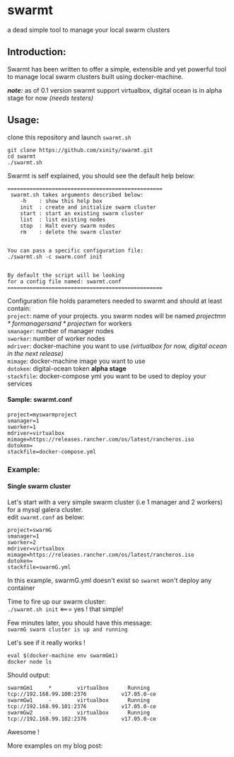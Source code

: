 # swarmt
a dead simple tool to manage your local swarm clusters


## Introduction:
Swarmt has been written to offer a simple, extensible and yet powerful tool to manage local swarm clusters built using docker-machine.  


***note:*** as of 0.1 version swarmt support virtualbox, digital ocean is in alpha stage for now *(needs testers)*


## Usage:
clone this repository and launch `swarmt.sh`


```
git clone https://github.com/xinity/swarmt.git
cd swarmt
./swarmt.sh
```


Swarmt is self explained, you should see the default help below:


```
=================================================
 swarmt.sh takes arguments described below: 
    -h    : show this help box 
    init  : create and initialize swarm cluster
    start : start an existing swarm cluster
    list  : list existing nodes 
    stop  : Halt every swarm nodes 
    rm    : delete the swarm cluster 


You can pass a specific configuration file:  
./swarmt.sh -c swarm.conf init 


By default the script will be looking 
for a config file named: swarmt.conf
=================================================
```


Configuration file holds parameters needed to swarmt and should at least contain:  
`project`: name of your projects. you swarm nodes will be named *projectm$n* for managers and *projectw$n* for workers  
`smanager`: number of manager nodes  
`sworker`: number of worker nodes  
`mdriver`: docker-machine you want to use *(virtualbox for now, digital ocean in the next release)*  
`mimage`: docker-machine image you want to use  
`dotoken`: digital-ocean token **alpha stage**  
`stackfile`: docker-compose yml you want to be used to deploy your services  


#### Sample: swarmt.conf  
```
project=myswarmproject
smanager=1
sworker=1
mdriver=virtualbox
mimage=https://releases.rancher.com/os/latest/rancheros.iso
dotoken=
stackfile=docker-compose.yml
```
### Example:  


#### Single swarm cluster


Let's start with a very simple swarm cluster (i.e 1 manager and 2 workers) for a mysql galera cluster.  
edit `swarmt.conf` as below:
```
project=swarmG
smanager=1
sworker=2
mdriver=virtualbox
mimage=https://releases.rancher.com/os/latest/rancheros.iso
dotoken=
stackfile=swarmG.yml
```
In this example, swarmG.yml doesn't exist so `swarmt` won't deploy any container


Time to fire up our swarm cluster:  
`./swarmt.sh init` <=== yes ! that simple!  


Few minutes later, you should have this message:   
`swarmG swarm cluster is up and running`  


Let's see if it really works !  
```
eval $(docker-machine env swarmGm1)
docker node ls
```


Should output:
```
swarmGm1     *        virtualbox      Running   tcp://192.168.99.100:2376           v17.05.0-ce   
swarmGw1     -        virtualbox      Running   tcp://192.168.99.101:2376           v17.05.0-ce   
swarmGw2     -        virtualbox      Running   tcp://192.168.99.102:2376           v17.05.0-ce  
```


Awesome !  


More examples on my blog post: 


 